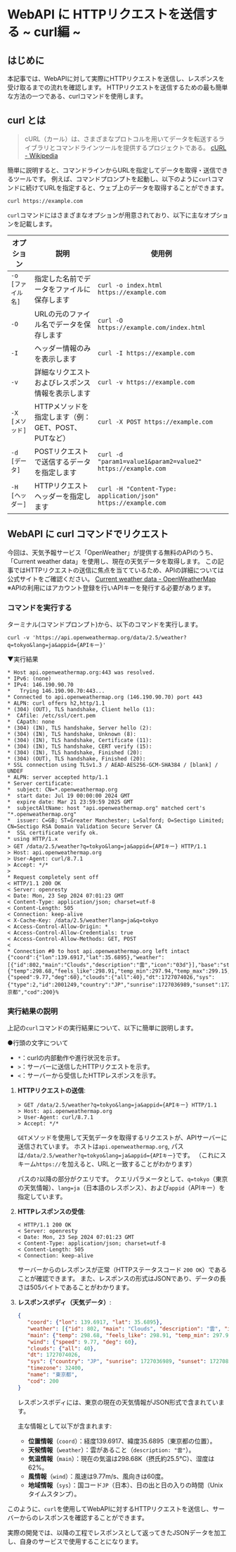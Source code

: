 # WebAPI に HTTPリクエストを送信する ~ curl編 ~

## はじめに
本記事では、WebAPIに対して実際にHTTPリクエストを送信し、レスポンスを受け取るまでの流れを確認します。
HTTPリクエストを送信するための最も簡単な方法の一つである、curlコマンドを使用します。

## curl とは
> cURL（カール）は、さまざまなプロトコルを用いてデータを転送するライブラリとコマンドラインツールを提供するプロジェクトである。
> [cURL - Wikipedia](https://ja.wikipedia.org/wiki/CURL)

簡単に説明すると、コマンドラインからURLを指定してデータを取得・送信できるツールです。
例えば、コマンドプロンプトを起動し、以下のように`curl`コマンドに続けてURLを指定すると、ウェブ上のデータを取得することができます。

`curl https://example.com`

`curl`コマンドにはさまざまなオプションが用意されており、以下に主なオプションを記載します。

| オプション        | 説明                                               | 使用例                                                         |
| ----------------- | -------------------------------------------------- | -------------------------------------------------------------- |
| `-o [ファイル名]` | 指定した名前でデータをファイルに保存します         | `curl -o index.html https://example.com`                       |
| `-O`              | URLの元のファイル名でデータを保存します            | `curl -O https://example.com/index.html`                       |
| `-I`              | ヘッダー情報のみを表示します                       | `curl -I https://example.com`                                  |
| `-v`              | 詳細なリクエストおよびレスポンス情報を表示します   | `curl -v https://example.com`                                  |
| `-X [メソッド]`   | HTTPメソッドを指定します（例：GET、POST、PUTなど） | `curl -X POST https://example.com`                             |
| `-d [データ]`     | POSTリクエストで送信するデータを指定します         | `curl -d "param1=value1&param2=value2" https://example.com`    |
| `-H [ヘッダー]`   | HTTPリクエストヘッダーを指定します                 | `curl -H "Content-Type: application/json" https://example.com` |

## WebAPI に curl コマンドでリクエスト

今回は、天気予報サービス「OpenWeather」が提供する無料のAPIのうち、「Current weather data」を使用し、現在の天気データを取得します。
この記事ではHTTPリクエストの送信に焦点を当てているため、APIの詳細については公式サイトをご確認ください。
[Current weather data - OpenWeatherMap](https://openweathermap.org/current)
※APIの利用にはアカウント登録を行いAPIキーを発行する必要があります。

### コマンドを実行する
ターミナル(コマンドプロンプト)から、以下のコマンドを実行します。

`curl -v 'https://api.openweathermap.org/data/2.5/weather?q=tokyo&lang=ja&appid={APIキー}'`

▼実行結果
```
* Host api.openweathermap.org:443 was resolved.
* IPv6: (none)
* IPv4: 146.190.90.70
*   Trying 146.190.90.70:443...
* Connected to api.openweathermap.org (146.190.90.70) port 443
* ALPN: curl offers h2,http/1.1
* (304) (OUT), TLS handshake, Client hello (1):
*  CAfile: /etc/ssl/cert.pem
*  CApath: none
* (304) (IN), TLS handshake, Server hello (2):
* (304) (IN), TLS handshake, Unknown (8):
* (304) (IN), TLS handshake, Certificate (11):
* (304) (IN), TLS handshake, CERT verify (15):
* (304) (IN), TLS handshake, Finished (20):
* (304) (OUT), TLS handshake, Finished (20):
* SSL connection using TLSv1.3 / AEAD-AES256-GCM-SHA384 / [blank] / UNDEF
* ALPN: server accepted http/1.1
* Server certificate:
*  subject: CN=*.openweathermap.org
*  start date: Jul 19 00:00:00 2024 GMT
*  expire date: Mar 21 23:59:59 2025 GMT
*  subjectAltName: host "api.openweathermap.org" matched cert's "*.openweathermap.org"
*  issuer: C=GB; ST=Greater Manchester; L=Salford; O=Sectigo Limited; CN=Sectigo RSA Domain Validation Secure Server CA
*  SSL certificate verify ok.
* using HTTP/1.x
> GET /data/2.5/weather?q=tokyo&lang=ja&appid={APIキー} HTTP/1.1
> Host: api.openweathermap.org
> User-Agent: curl/8.7.1
> Accept: */*
> 
* Request completely sent off
< HTTP/1.1 200 OK
< Server: openresty
< Date: Mon, 23 Sep 2024 07:01:23 GMT
< Content-Type: application/json; charset=utf-8
< Content-Length: 505
< Connection: keep-alive
< X-Cache-Key: /data/2.5/weather?lang=ja&q=tokyo
< Access-Control-Allow-Origin: *
< Access-Control-Allow-Credentials: true
< Access-Control-Allow-Methods: GET, POST
< 
* Connection #0 to host api.openweathermap.org left intact
{"coord":{"lon":139.6917,"lat":35.6895},"weather":[{"id":802,"main":"Clouds","description":"雲","icon":"03d"}],"base":"stations","main":{"temp":298.68,"feels_like":298.91,"temp_min":297.94,"temp_max":299.15,"pressure":1013,"humidity":62,"sea_level":1013,"grnd_level":1008},"visibility":10000,"wind":{"speed":9.77,"deg":60},"clouds":{"all":40},"dt":1727074026,"sys":{"type":2,"id":2001249,"country":"JP","sunrise":1727036989,"sunset":1727080649},"timezone":32400,"id":1850144,"name":"東京都","cod":200}%      
```

### 実行結果の説明

上記の`curl`コマンドの実行結果について、以下に簡単に説明します。

●行頭の文字について
- `*`：curlの内部動作や進行状況を示す。
- `>`：サーバーに送信したHTTPリクエストを示す。
- `<`：サーバーから受信したHTTPレスポンスを示す。

1. **HTTPリクエストの送信**:
   ```
   > GET /data/2.5/weather?q=tokyo&lang=ja&appid={APIキー} HTTP/1.1
   > Host: api.openweathermap.org
   > User-Agent: curl/8.7.1
   > Accept: */*
   ```
   `GET`メソッドを使用して天気データを取得するリクエストが、APIサーバーに送信されています。
   ホストは`api.openweathermap.org`, パスは`/data/2.5/weather?q=tokyo&lang=ja&appid={APIキー}`です。
   （これにスキーム`https://`を加えると、URLと一致することがわかります）

   パスの`?`以降の部分がクエリです。
   クエリパラメータとして、`q=tokyo`（東京の天気情報）、`lang=ja`（日本語のレスポンス）、および`appid`（APIキー）を指定しています。

2. **HTTPレスポンスの受信**:
   ```
   < HTTP/1.1 200 OK
   < Server: openresty
   < Date: Mon, 23 Sep 2024 07:01:23 GMT
   < Content-Type: application/json; charset=utf-8
   < Content-Length: 505
   < Connection: keep-alive
   ```
   サーバーからのレスポンスが正常（HTTPステータスコード `200 OK`）であることが確認できます。
   また、レスポンスの形式はJSONであり、データの長さは505バイトであることがわかります。

3. **レスポンスボディ（天気データ）**:
   ```json
   {
      "coord": {"lon": 139.6917, "lat": 35.6895},
      "weather": [{"id": 802, "main": "Clouds", "description": "雲", "icon": "03d"}],
      "main": {"temp": 298.68, "feels_like": 298.91, "temp_min": 297.94, "temp_max": 299.15, "pressure": 1013, "humidity": 62},
      "wind": {"speed": 9.77, "deg": 60},
      "clouds": {"all": 40},
      "dt": 1727074026,
      "sys": {"country": "JP", "sunrise": 1727036989, "sunset": 1727080649},
      "timezone": 32400,
      "name": "東京都",
      "cod": 200
   }
   ```
   レスポンスボディには、東京の現在の天気情報がJSON形式で含まれています。
   
   主な情報として以下が含まれます:
   - **位置情報**（`coord`）：経度139.6917、緯度35.6895（東京都の位置）。
   - **天候情報**（`weather`）：雲があること（`description: "雲"`）。
   - **気温情報**（`main`）：現在の気温は298.68K（摂氏約25.5°C）、湿度は62%。
   - **風情報**（`wind`）：風速は9.77m/s、風向きは60度。
   - **地域情報**（`sys`）：国コード`JP`（日本）、日の出と日の入りの時間（Unixタイムスタンプ）。

このように、`curl`を使用してWebAPIに対するHTTPリクエストを送信し、サーバーからのレスポンスを確認することができます。

実際の開発では、以降の工程でレスポンスとして返ってきたJSONデータを加工し、自身のサービスで使用することになります。
